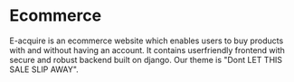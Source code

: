 # Ecommerce
E-acquire is an ecommerce website which enables users to buy products with and without having an account. It contains userfriendly frontend with secure and robust backend built on django. Our theme is "Dont LET THIS SALE SLIP AWAY".
